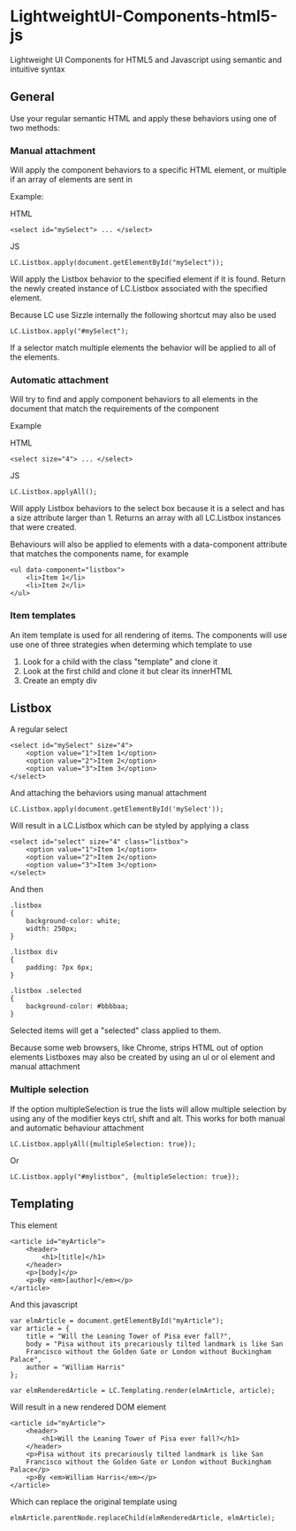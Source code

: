 LightweightUI-Components-html5-js
=================================

Lightweight UI Components for HTML5 and Javascript using semantic and intuitive syntax

General
-------

Use your regular semantic HTML and apply these behaviors using one of two methods:

### Manual attachment

Will apply the component behaviors to a specific HTML element, or multiple if an array of elements are sent in

Example:

HTML

	<select id="mySelect"> ... </select>

JS

	LC.Listbox.apply(document.getElementById("mySelect"));

Will apply the Listbox behavior to the specified element if it is found. Return the newly created instance of LC.Listbox associated with the specified element.

Because LC use Sizzle internally the following shortcut may also be used

	LC.Listbox.apply("#mySelect");

If a selector match multiple elements the behavior will be applied to all of the elements.

### Automatic attachment

Will try to find and apply component behaviors to all elements in the document that match the requirements of the component

Example

HTML 
	
	<select size="4"> ... </select>

JS
	
	LC.Listbox.applyAll();

Will apply Listbox behaviors to the select box because it is a select and
has a size attribute larger than 1. Returns an array with all LC.Listbox instances that were created.

Behaviours will also be applied to elements with a data-component attribute that matches the components name, for example

	<ul data-component="listbox">
		<li>Item 1</li>
		<li>Item 2</li>
	</ul>

### Item templates

An item template is used for all rendering of items. The components will use use one of three strategies when determing which template to use

1. Look for a child with the class "template" and clone it
2. Look at the first child and clone it but clear its innerHTML
3. Create an empty div

Listbox
-------

A regular select

	<select id="mySelect" size="4">
		<option value="1">Item 1</option>
		<option value="2">Item 2</option>
		<option value="3">Item 3</option>
	</select>

And attaching the behaviors using manual attachment

	LC.Listbox.apply(document.getElementById('mySelect'));

Will result in a LC.Listbox which can be styled by applying a class

	<select id="select" size="4" class="listbox">
		<option value="1">Item 1</option>
		<option value="2">Item 2</option>
		<option value="3">Item 3</option>
	</select>

And then 

	.listbox
    {
        background-color: white;
        width: 250px;
    }

    .listbox div
    {
        padding: 7px 6px;
    }

    .listbox .selected
    {
        background-color: #bbbbaa;
    }

Selected items will get a "selected" class applied to them.

Because some web browsers, like Chrome, strips HTML out of option elements Listboxes may also be created by using an ul or ol element and manual attachment

### Multiple selection

If the option multipleSelection is true the lists will allow multiple selection by using any of the modifier keys ctrl, shift and alt. This works for both manual and automatic behaviour attachment

	LC.Listbox.applyAll({multipleSelection: true});

Or
	
	LC.Listbox.apply("#mylistbox", {multipleSelection: true});

Templating
-------

This element

	<article id="myArticle">
		<header>
			<h1>[title]</h1>
		</header>
		<p>[body]</p>
		<p>By <em>[author]</em></p>
	</article>

And this javascript

	var elmArticle = document.getElementById("myArticle");
	var article = {
		title = "Will the Leaning Tower of Pisa ever fall?",
		body = "Pisa without its precariously tilted landmark is like San
		Francisco without the Golden Gate or London without Buckingham Palace",
		author = "William Harris"
	};
	
	var elmRenderedArticle = LC.Templating.render(elmArticle, article);

Will result in a new rendered DOM element 

	<article id="myArticle">
		<header>
			<h1>Will the Leaning Tower of Pisa ever fall?</h1>
		</header>
		<p>Pisa without its precariously tilted landmark is like San
		Francisco without the Golden Gate or London without Buckingham Palace</p>
		<p>By <em>William Harris</em></p>
	</article>

Which can replace the original template using

	elmArticle.parentNode.replaceChild(elmRenderedArticle, elmArticle);


